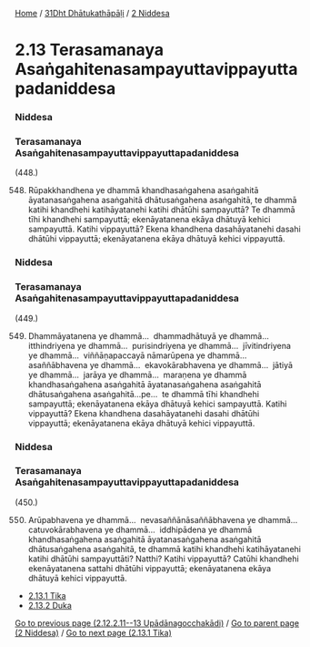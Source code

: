 
[Home](/) / [31Dht Dhātukathāpāḷi](../../31Dht.md) / [2 Niddesa](../2.md)

# 2.13 Terasamanaya Asaṅgahitenasampayuttavippayuttapadaniddesa

### Niddesa

### Terasamanaya Asaṅgahitenasampayuttavippayuttapadaniddesa

(448.)

548. Rūpakkhandhena ye dhammā khandhasaṅgahena asaṅgahitā āyatanasaṅgahena asaṅgahitā dhātusaṅgahena asaṅgahitā, te dhammā katihi khandhehi katihāyatanehi katihi dhātūhi sampayuttā? Te dhammā tīhi khandhehi sampayuttā; ekenāyatanena ekāya dhātuyā kehici sampayuttā. Katihi vippayuttā? Ekena khandhena dasahāyatanehi dasahi dhātūhi vippayuttā; ekenāyatanena ekāya dhātuyā kehici vippayuttā.

### Niddesa

### Terasamanaya Asaṅgahitenasampayuttavippayuttapadaniddesa

(449.)

549. Dhammāyatanena ye dhammā…  dhammadhātuyā ye dhammā…  itthindriyena ye dhammā…  purisindriyena ye dhammā…  jīvitindriyena ye dhammā…  viññāṇapaccayā nāmarūpena ye dhammā…  asaññābhavena ye dhammā…  ekavokārabhavena ye dhammā…  jātiyā ye dhammā…  jarāya ye dhammā…  maraṇena ye dhammā khandhasaṅgahena asaṅgahitā āyatanasaṅgahena asaṅgahitā dhātusaṅgahena asaṅgahitā…pe…  te dhammā tīhi khandhehi sampayuttā; ekenāyatanena ekāya dhātuyā kehici sampayuttā. Katihi vippayuttā? Ekena khandhena dasahāyatanehi dasahi dhātūhi vippayuttā; ekenāyatanena ekāya dhātuyā kehici vippayuttā.

### Niddesa

### Terasamanaya Asaṅgahitenasampayuttavippayuttapadaniddesa

(450.)

550. Arūpabhavena ye dhammā…  nevasaññānāsaññābhavena ye dhammā…  catuvokārabhavena ye dhammā…  iddhipādena ye dhammā khandhasaṅgahena asaṅgahitā āyatanasaṅgahena asaṅgahitā dhātusaṅgahena asaṅgahitā, te dhammā katihi khandhehi katihāyatanehi katihi dhātūhi sampayuttāti? Natthi? Katihi vippayuttā? Catūhi khandhehi ekenāyatanena sattahi dhātūhi vippayuttā; ekenāyatanena ekāya dhātuyā kehici vippayuttā.

* [2.13.1 Tika](2.13/2.13.1.md)
* [2.13.2 Duka](2.13/2.13.2.md)

[Go to previous page (2.12.2.11--13 Upādānagocchakādi)](2.12/2.12.2/2.12.2.11--13.md) / [Go to parent page (2 Niddesa)](../2.md) / [Go to next page (2.13.1 Tika)](2.13/2.13.1.md)


